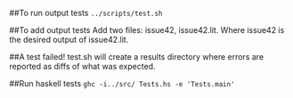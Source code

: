 ##To run output tests
`../scripts/test.sh`

##To add output tests
Add two files: issue42, issue42.lit. Where issue42 is the desired output of
issue42.lit. 

##A test failed!
test.sh will create a results directory where errors are
reported as diffs of what was expected. 

##Run haskell tests
`ghc -i../src/ Tests.hs -e 'Tests.main'`
